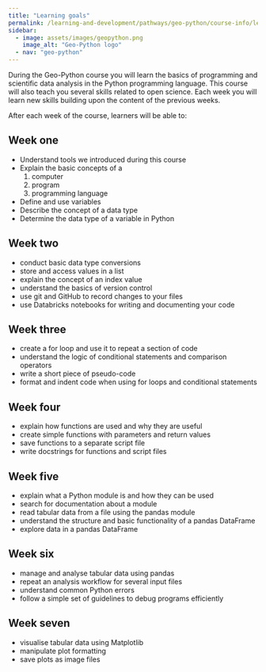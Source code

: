 ```yaml
---
title: "Learning goals"
permalink: /learning-and-development/pathways/geo-python/course-info/learning-goals/
sidebar:
  - image: assets/images/geopython.png
    image_alt: "Geo-Python logo"
  - nav: "geo-python"
---
```



During the Geo-Python course you will learn the basics of programming
and scientific data analysis in the Python programming language. This
course will also teach you several skills related to open science. Each
week you will learn new skills building upon the content of the previous
weeks.

After each week of the course, learners will be able to:

## Week one

-   Understand tools we introduced during this course
-   Explain the basic concepts of a
    1.  computer
    2.  program
    3.  programming language
-   Define and use variables
-   Describe the concept of a data type
-   Determine the data type of a variable in Python

## Week two

-   conduct basic data type conversions
-   store and access values in a list
-   explain the concept of an index value
-   understand the basics of version control
-   use git and GitHub to record changes to your files
-   use Databricks notebooks for writing and documenting your code

## Week three

-   create a for loop and use it to repeat a section of code
-   understand the logic of conditional statements and comparison
    operators
-   write a short piece of pseudo-code
-   format and indent code when using for loops and conditional
    statements

## Week four

-   explain how functions are used and why they are useful
-   create simple functions with parameters and return values
-   save functions to a separate script file
-   write docstrings for functions and script files

## Week five

-   explain what a Python module is and how they can be used
-   search for documentation about a module
-   read tabular data from a file using the pandas module
-   understand the structure and basic functionality of a pandas
    DataFrame
-   explore data in a pandas DataFrame

## Week six

-   manage and analyse tabular data using pandas
-   repeat an analysis workflow for several input files
-   understand common Python errors
-   follow a simple set of guidelines to debug programs efficiently

## Week seven

-   visualise tabular data using Matplotlib
-   manipulate plot formatting
-   save plots as image files
